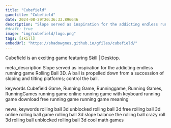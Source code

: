 ```yaml
---
title: "Cubefield"
gametitle: "Cubefield"
date: 2024-08-29T20:36:33.896646
description: "Slope served as inspiration for the addicting endless running game Rolling Ball 3D. A ball is propelled down from a succession of sloping and tilting platforms; control the ball."
#draft: true
image: "img/cubefield/logo.png"
tags: [skill]
embedUrl: "https://shadowgmes.github.io/gfiles/cubefield/"
---
```


Cubefield is an exciting game featuring Skill | Desktop.

meta_description
Slope served as inspiration for the addicting endless running game Rolling Ball 3D. A ball is propelled down from a succession of sloping and tilting platforms; control the ball.


keywords
Cubefield Game, Running Game, Runninggame, Running Games, RunningGames running game online running game with keyboard running game download free running game running game meaning


news_keywords
rolling ball 3d unblocked rolling ball 3d free rolling ball 3d online rolling ball game rolling ball 3d slope balance the rolling ball crazy roll 3d rolling ball unblocked rolling ball 3d cool math games
